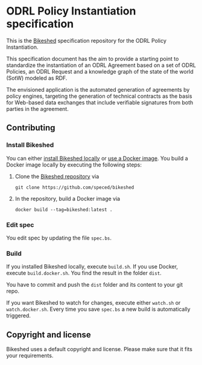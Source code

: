 # ODRL Policy Instantiation specification

This is the [Bikeshed](https://github.com/speced/bikeshed/) specification repository for the ODRL Policy Instantiation.

This specification document has the aim to provide a starting point 
to standardize the instantiation of an ODRL Agreement based on a set of
ODRL Policies, an ODRL Request and a knowledge graph of the state 
of the world (SotW) modeled as RDF.

The envisioned application is the automated generation of agreements by policy engines,
targeting the generation of technical contracts as the basis for Web-based data exchanges
that include verifiable signatures from both parties in the agreement.

## Contributing

### Install Bikeshed

You can either [install Bikeshed locally](https://speced.github.io/bikeshed/#install-final) or 
[use a Docker image](https://speced.github.io/bikeshed/#install-docker).
You build a Docker image locally by executing the following steps:

1. Clone the [Bikeshed repository](https://github.com/speced/bikeshed) via

   ```shell
   git clone https://github.com/speced/bikeshed
   ```
   
2. In the repository, build a Docker image via

   ```shell
   docker build --tag=bikeshed:latest .
   ```

### Edit spec

You edit spec by updating the file `spec.bs`.

### Build

If you installed Bikeshed locally, execute `build.sh`.
If you use Docker, execute `build.docker.sh`.
You find the result in the folder `dist`.

You have to commit and push the `dist` folder and 
its content to your git repo.

If you want Bikeshed to watch for changes,
execute either `watch.sh` or `watch.docker.sh`. 
Every time you save `spec.bs` a new build is automatically triggered.

## Copyright and license

Bikeshed uses a default copyright and license.
Please make sure that it fits your requirements.